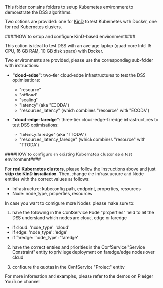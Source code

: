 This folder contains folders to setup Kubernetes environment to demonstrate the DSS algorithms.

Two options are provided: one for [KinD](https://kind.sigs.k8s.io/) to test Kubernetes with Docker, one for real Kubernetes clusters.

####HOW to setup and configure KinD-based environment####

This option is ideal to test DSS with an average laptop (quad-core Intel I5 CPU, 16 GB RAM, 10 GB disk space) with Docker.

Two environments are provided, please use the corresponding sub-folder with instructions:

- **"cloud-edge"**: two-tier cloud-edge infrastructures to test the DSS optimisations:
    - "resource"
    - "offload"
    - "scaling"
    - "latency" (aka "ECODA")
    - "resources_latency" (which combines "resource" with "ECODA")    
    
    
- **"cloud-edge-faredge"**: three-tier cloud-edge-faredge infrastructures to test DSS optimisations:
     - "latency_faredge" (aka "TTODA")
     - "resources_latency_faredge" (which combines "resource" with "TTODA")    
    
####HOW to configure an existing Kubernetes cluster as a test environment####
    
For **real Kubernetes clusters**, please follow the instructions above and just **skip the KinD installation**. Then, change the Infrastructure and Node entities with the correct values as follows:
- Infrastructure: kubeconfig path, endpoint, properties, resources
- Node: node_type, properties, resources
    
In case you want to configure more Nodes, please make sure to:

1) have the following in the ConfService Node "properties" field to let the DSS understand which nodes are cloud, edge or faredge:
- if cloud:   'node_type': 'cloud'
- if edge:    'node_type': 'edge'
- if faredge: 'node_type': 'faredge'

2) have the correct entries and priorities in the ConfService "Service Constraint" entity to privilege deployment on faredge/edge nodes over cloud

3) configure the quotas in the ConfService "Project" entity

For more information and examples, please refer to the demos on Pledger YouTube channel

